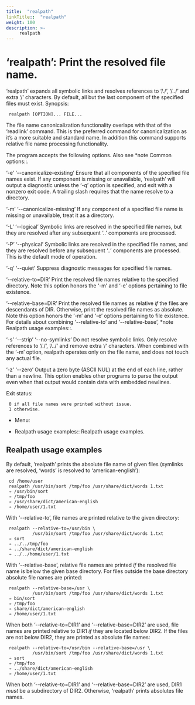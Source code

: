 ```yaml
---
title:  "realpath"
linkTitle::  "realpath"
weight: 100
description: >-
     realpath
---
```


# ‘realpath’: Print the resolved file name.

‘realpath’ expands all symbolic links and resolves references to ‘/./’,
‘/../’ and extra ‘/’ characters. By default, all but the last
component of the specified files must exist.
Synopsis:

``` 
 realpath [OPTION]... FILE...
```

The file name canonicalization functionality overlaps with that of the
‘readlink’ command. This is the preferred command for canonicalization
as it’s a more suitable and standard name. In addition this command
supports relative file name processing functionality.

The program accepts the following options. Also see \*note Common
options::.

‘-e’ ‘--canonicalize-existing’ Ensure that all components of the
specified file names exist. If any component is missing or unavailable,
‘realpath’ will output a diagnostic unless the ‘-q’ option is
specified, and exit with a nonzero exit code. A trailing slash requires
that the name resolve to a directory.

‘-m’ ‘--canonicalize-missing’ If any component of a specified file name
is missing or unavailable, treat it as a directory.

‘-L’ ‘--logical’ Symbolic links are resolved in the specified file
names, but they are resolved after any subsequent ‘..’ components are
processed.

‘-P’ ‘--physical’ Symbolic links are resolved in the specified file
names, and they are resolved before any subsequent ‘..’ components are
processed. This is the default mode of operation.

‘-q’ ‘--quiet’ Suppress diagnostic messages for specified file names.

‘--relative-to=DIR’ Print the resolved file names relative to the
specified directory. Note this option honors the ‘-m’ and ‘-e’ options
pertaining to file existence.

‘--relative-base=DIR’ Print the resolved file names as relative *if* the
files are descendants of DIR. Otherwise, print the resolved file names
as absolute. Note this option honors the ‘-m’ and ‘-e’ options
pertaining to file existence. For details about combining
‘--relative-to’ and ‘--relative-base’, \*note Realpath usage
examples::.

‘-s’ ‘--strip’ ‘--no-symlinks’ Do not resolve symbolic links. Only
resolve references to ‘/./’, ‘/../’ and remove extra ‘/’ characters.
When combined with the ‘-m’ option, realpath operates only on the file
name, and does not touch any actual file.

‘-z’ ‘--zero’ Output a zero byte (ASCII NUL) at the end of each line,
rather than a newline. This option enables other programs to parse the
output even when that output would contain data with embedded newlines.

Exit status:

``` 
 0 if all file names were printed without issue.
 1 otherwise.
```

  - Menu:

  - Realpath usage examples:: Realpath usage examples.

## Realpath usage examples

By default, ‘realpath’ prints the absolute file name of given files
(symlinks are resolved, ‘words’ is resolved to ‘american-english’):

``` 
 cd /home/user
 realpath /usr/bin/sort /tmp/foo /usr/share/dict/words 1.txt
 ⇒ /usr/bin/sort
 ⇒ /tmp/foo
 ⇒ /usr/share/dict/american-english
 ⇒ /home/user/1.txt
```

With ‘--relative-to’, file names are printed relative to the given
directory:

``` 
 realpath --relative-to=/usr/bin \
          /usr/bin/sort /tmp/foo /usr/share/dict/words 1.txt
 ⇒ sort
 ⇒ ../../tmp/foo
 ⇒ ../share/dict/american-english
 ⇒ ../../home/user/1.txt
```

With ‘--relative-base’, relative file names are printed *if* the
resolved file name is below the given base directory. For files outside
the base directory absolute file names are printed:

``` 
 realpath --relative-base=/usr \
          /usr/bin/sort /tmp/foo /usr/share/dict/words 1.txt
 ⇒ bin/sort
 ⇒ /tmp/foo
 ⇒ share/dict/american-english
 ⇒ /home/user/1.txt
```

When both ‘--relative-to=DIR1’ and ‘--relative-base=DIR2’ are used, file
names are printed relative to DIR1 *if* they are located below DIR2. If
the files are not below DIR2, they are printed as absolute file names:

``` 
 realpath --relative-to=/usr/bin --relative-base=/usr \
          /usr/bin/sort /tmp/foo /usr/share/dict/words 1.txt
 ⇒ sort
 ⇒ /tmp/foo
 ⇒ ../share/dict/american-english
 ⇒ /home/user/1.txt
```

When both ‘--relative-to=DIR1’ and ‘--relative-base=DIR2’ are used, DIR1
*must* be a subdirectory of DIR2. Otherwise, ‘realpath’ prints absolutes
file names.
